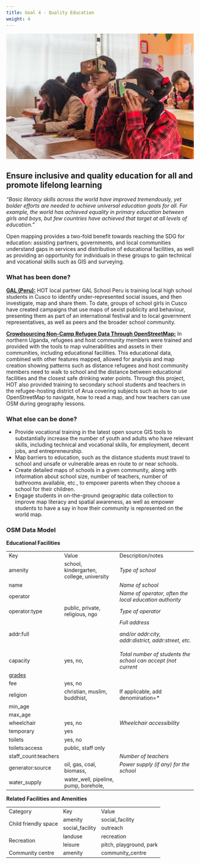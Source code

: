 ```yaml
---
title: Goal 4 - Quality Education
weight: 4
---
```


<p align="center">
  <img src="https://github.com/hotosm/gpsdd-documentation/blob/master/content/pages/PART-IV-Using-Open-Data-and-Maps-to-Meet-and-Monitor-SDGs/sdg_photos/Unknown-2.jpeg">
</p>


## Ensure inclusive and quality education for all and promote lifelong learning 

_“Basic literacy skills across the world have improved tremendously, yet bolder efforts are needed to achieve universal education goals for all. For example, the world has achieved equality in primary education between girls and boys, but few countries have achieved that target at all levels of education.”_

Open mapping provides a two-fold benefit towards reaching the SDG for education: assisting partners, governments, and local communities understand gaps in services and distribution of educational facilities, as well as providing an opportunity for individuals in these groups to gain technical and vocational skills such as GIS and surveying.  

### What has been done? 

**[GAL (Peru):](https://www.hotosm.org/updates/mapping-sexist-publicity/)** HOT local partner GAL School Peru is training local high school students in Cusco to identify under-represented social issues, and then investigate, map and share them. To date, groups of school girls in Cusco have created campaigns that use maps of sexist publicity and behaviour, presenting them as part of an international festival and to local government representatives, as well as peers and the broader school community. 

**[Crowdsourcing Non-Camp Refugee Data Through OpenStreetMap:](https://www.hotosm.org/projects/urban_innovations_crowdsourcing_non-camp_refugee_data)** In northern Uganda, refugees and host community members were trained and provided with the tools to map vulnerabilities and assets in their communities, including educational facilities. This educational data, combined with other features mapped, allowed for analysis and map creation showing patterns such as distance refugees and host community members need to walk to school and the distance between educational facilities and the closest safe drinking water points. Through this project, HOT also provided training to secondary school students and teachers in the refugee-hosting district of Arua covering subjects such as how to use OpenStreetMap to navigate, how to read a map, and how teachers can use OSM during geography lessons. 

### What else can be done?


*   Provide vocational training in the latest open source GIS tools to substantially increase the number of youth and adults who have relevant skills, including technical and vocational skills, for employment, decent jobs, and entrepreneurship. 
*   Map barriers to education, such as the distance students must travel to school and unsafe or vulnerable areas en route to or near schools. 
*   Create detailed maps of schools in a given community, along with information about school size, number of teachers, number of bathrooms available, etc., to empower parents when they choose a school for their children. 
*   Engage students in on-the-ground geographic data collection to improve map literacy and spatial awareness, as well as empower students to have a say in how their community is represented on the world map. 

### OSM Data Model

**Educational Facilities**


<table>
  <tr>
   <td>Key
   </td>
   <td>Value
   </td>
   <td>Description/notes
   </td>
  </tr>
  <tr>
   <td>amenity
   </td>
   <td>school, kindergarten, college, university
   </td>
   <td><em>Type of school</em>
   </td>
  </tr>
  <tr>
   <td>name
   </td>
   <td><free text>
   </td>
   <td><em>Name of school</em>
   </td>
  </tr>
  <tr>
   <td>operator
   </td>
   <td><free text>
   </td>
   <td><em>Name of operator, often the local education authority</em>
   </td>
  </tr>
  <tr>
   <td>operator:type
   </td>
   <td>public, private, religious, ngo
   </td>
   <td><em>Type of operator</em>
   </td>
  </tr>
  <tr>
   <td>addr:full
   </td>
   <td><free text>
   </td>
   <td><em>Full address</em>
<p>
<em>and/or addr:city, addr:district, addr:street, etc.</em>
   </td>
  </tr>
  <tr>
   <td>capacity
   </td>
   <td>yes, no, <number>
   </td>
   <td><em>Total number of students the school can accept (not current</em>
   </td>
  </tr>
  <tr>
   <td><a href="https://wiki.openstreetmap.org/wiki/Key:grades">grades</a>
   </td>
   <td>
   </td>
   <td>
   </td>
  </tr>
  <tr>
   <td>fee
   </td>
   <td>yes, no
   </td>
   <td>
   </td>
  </tr>
  <tr>
   <td>religion
   </td>
   <td>christian, muslim, buddhist, <other>
   </td>
   <td>If applicable, add denomination=*
   </td>
  </tr>
  <tr>
   <td>min_age
   </td>
   <td><number>
   </td>
   <td>
   </td>
  </tr>
  <tr>
   <td>max_age
   </td>
   <td><number>
   </td>
   <td>
   </td>
  </tr>
  <tr>
   <td>wheelchair
   </td>
   <td>yes, no
   </td>
   <td><em>Wheelchair accessibility</em>
   </td>
  </tr>
  <tr>
   <td>temporary
   </td>
   <td>yes
   </td>
   <td>
   </td>
  </tr>
  <tr>
   <td>toilets
   </td>
   <td>yes, no
   </td>
   <td>
   </td>
  </tr>
  <tr>
   <td>toilets:access
   </td>
   <td>public, staff only
   </td>
   <td>
   </td>
  </tr>
  <tr>
   <td>staff_count:teachers
   </td>
   <td><number>
   </td>
   <td><em>Number of teachers</em>
   </td>
  </tr>
  <tr>
   <td>generator:source
   </td>
   <td>oil, gas, coal, biomass, <other>
   </td>
   <td><em>Power supply (if any) for the school</em>
   </td>
  </tr>
  <tr>
   <td>water_supply
   </td>
   <td>water_well, pipeline, pump, borehole, <other>
   </td>
   <td>
   </td>
  </tr>
</table>


**Related Facilities and Amenities**


<table>
  <tr>
   <td>Category
   </td>
   <td>Key
   </td>
   <td>Value
   </td>
  </tr>
  <tr>
   <td rowspan="2" >Child friendly space
   </td>
   <td>amenity
   </td>
   <td>social_facility
   </td>
  </tr>
  <tr>
   <td>social_facility
   </td>
   <td>outreach
   </td>
  </tr>
  <tr>
   <td rowspan="2" >Recreation
   </td>
   <td>landuse
   </td>
   <td>recreation
   </td>
  </tr>
  <tr>
   <td>leisure
   </td>
   <td>pitch, playground, park
   </td>
  </tr>
  <tr>
   <td>Community centre
   </td>
   <td>amenity
   </td>
   <td>community_centre
   </td>
  </tr>
</table>
